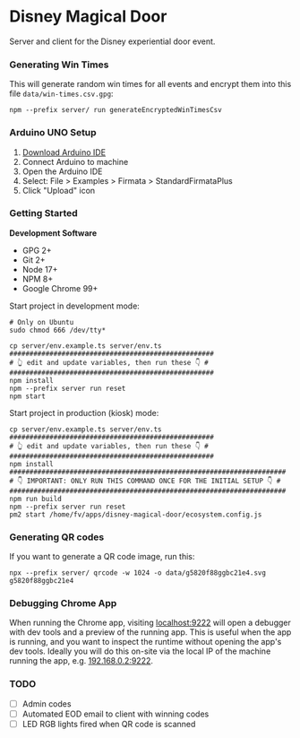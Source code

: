 # Disney Magical Door

Server and client for the Disney experiential door event.

### Generating Win Times

This will generate random win times for all events and encrypt them into this file `data/win-times.csv.gpg`:

```shell
npm --prefix server/ run generateEncryptedWinTimesCsv
```

### Arduino UNO Setup

1. [Download Arduino IDE](https://www.arduino.cc/en/software)
2. Connect Arduino to machine
3. Open the Arduino IDE
4. Select: File > Examples > Firmata > StandardFirmataPlus
5. Click "Upload" icon

### Getting Started

**Development Software**

- GPG 2+
- Git 2+
- Node 17+
- NPM 8+
- Google Chrome 99+

Start project in development mode:

```
# Only on Ubuntu
sudo chmod 666 /dev/tty*
```

```shell
cp server/env.example.ts server/env.ts
###################################################
# 👆 edit and update variables, then run these 👇 #
###################################################
npm install
npm --prefix server run reset
npm start
```

Start project in production (kiosk) mode:

```shell
cp server/env.example.ts server/env.ts
###################################################
# 👆 edit and update variables, then run these 👇 #
###################################################
npm install
#####################################################################
# 👇 IMPORTANT: ONLY RUN THIS COMMAND ONCE FOR THE INITIAL SETUP 👇 #
#####################################################################
npm run build
npm --prefix server run reset
pm2 start /home/fv/apps/disney-magical-door/ecosystem.config.js
```

### Generating QR codes

If you want to generate a QR code image, run this:

```shell
npx --prefix server/ qrcode -w 1024 -o data/g5820f88ggbc21e4.svg g5820f88ggbc21e4
```

### Debugging Chrome App

When running the Chrome app, visiting [localhost:9222](http://localhost:9222) will open a debugger
with dev tools and a preview of the running app. This is useful when the app is running, and you want
to inspect the runtime without opening the app's dev tools. Ideally you will do this on-site via the
local IP of the machine running the app, e.g. [192.168.0.2:9222](http://192.168.0.2:9222).

### TODO

- [ ] Admin codes
- [ ] Automated EOD email to client with winning codes
- [ ] LED RGB lights fired when QR code is scanned
